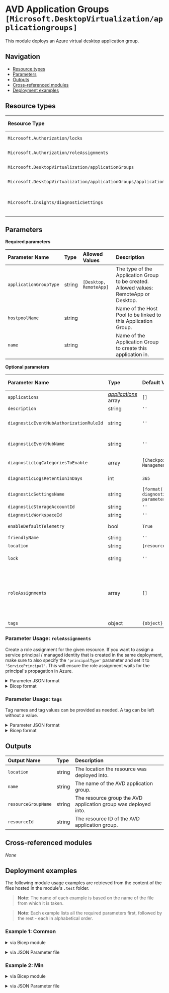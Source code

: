 # AVD Application Groups `[Microsoft.DesktopVirtualization/applicationgroups]`

This module deploys an Azure virtual desktop application group.

## Navigation

- [Resource types](#Resource-types)
- [Parameters](#Parameters)
- [Outputs](#Outputs)
- [Cross-referenced modules](#Cross-referenced-modules)
- [Deployment examples](#Deployment-examples)

## Resource types

| Resource Type | API Version |
| :-- | :-- |
| `Microsoft.Authorization/locks` | [2017-04-01](https://docs.microsoft.com/en-us/azure/templates/Microsoft.Authorization/2017-04-01/locks) |
| `Microsoft.Authorization/roleAssignments` | [2022-04-01](https://docs.microsoft.com/en-us/azure/templates/Microsoft.Authorization/2022-04-01/roleAssignments) |
| `Microsoft.DesktopVirtualization/applicationGroups` | [2021-07-12](https://docs.microsoft.com/en-us/azure/templates/Microsoft.DesktopVirtualization/2021-07-12/applicationGroups) |
| `Microsoft.DesktopVirtualization/applicationGroups/applications` | [2021-07-12](https://docs.microsoft.com/en-us/azure/templates/Microsoft.DesktopVirtualization/2021-07-12/applicationGroups/applications) |
| `Microsoft.Insights/diagnosticSettings` | [2021-05-01-preview](https://docs.microsoft.com/en-us/azure/templates/Microsoft.Insights/2021-05-01-preview/diagnosticSettings) |

## Parameters

**Required parameters**

| Parameter Name | Type | Allowed Values | Description |
| :-- | :-- | :-- | :-- |
| `applicationGroupType` | string | `[Desktop, RemoteApp]` | The type of the Application Group to be created. Allowed values: RemoteApp or Desktop. |
| `hostpoolName` | string |  | Name of the Host Pool to be linked to this Application Group. |
| `name` | string |  | Name of the Application Group to create this application in. |

**Optional parameters**

| Parameter Name | Type | Default Value | Allowed Values | Description |
| :-- | :-- | :-- | :-- | :-- |
| `applications` | _[applications](applications/readme.md)_ array | `[]` |  | List of applications to be created in the Application Group. |
| `description` | string | `''` |  | The description of the Application Group to be created. |
| `diagnosticEventHubAuthorizationRuleId` | string | `''` |  | Resource ID of the diagnostic event hub authorization rule for the Event Hubs namespace in which the event hub should be created or streamed to. |
| `diagnosticEventHubName` | string | `''` |  | Name of the diagnostic event hub within the namespace to which logs are streamed. Without this, an event hub is created for each log category. |
| `diagnosticLogCategoriesToEnable` | array | `[Checkpoint, Error, Management]` | `[Checkpoint, Error, Management]` | The name of logs that will be streamed. |
| `diagnosticLogsRetentionInDays` | int | `365` |  | Specifies the number of days that logs will be kept for; a value of 0 will retain data indefinitely. |
| `diagnosticSettingsName` | string | `[format('{0}-diagnosticSettings', parameters('name'))]` |  | The name of the diagnostic setting, if deployed. |
| `diagnosticStorageAccountId` | string | `''` |  | Resource ID of the diagnostic storage account. |
| `diagnosticWorkspaceId` | string | `''` |  | Resource ID of log analytics. |
| `enableDefaultTelemetry` | bool | `True` |  | Enable telemetry via the Customer Usage Attribution ID (GUID). |
| `friendlyName` | string | `''` |  | The friendly name of the Application Group to be created. |
| `location` | string | `[resourceGroup().location]` |  | Location for all resources. |
| `lock` | string | `''` | `['', CanNotDelete, ReadOnly]` | Specify the type of lock. |
| `roleAssignments` | array | `[]` |  | Array of role assignment objects that contain the 'roleDefinitionIdOrName' and 'principalIds' to define RBAC role assignments on this resource. In the roleDefinitionIdOrName attribute, you can provide either the display name of the role definition, or its fully qualified ID in the following format: '/providers/Microsoft.Authorization/roleDefinitions/c2f4ef07-c644-48eb-af81-4b1b4947fb11'. |
| `tags` | object | `{object}` |  | Tags of the resource. |


### Parameter Usage: `roleAssignments`

Create a role assignment for the given resource. If you want to assign a service principal / managed identity that is created in the same deployment, make sure to also specify the `'principalType'` parameter and set it to `'ServicePrincipal'`. This will ensure the role assignment waits for the principal's propagation in Azure.

<details>

<summary>Parameter JSON format</summary>

```json
"roleAssignments": {
    "value": [
        {
            "roleDefinitionIdOrName": "Reader",
            "description": "Reader Role Assignment",
            "principalIds": [
                "12345678-1234-1234-1234-123456789012", // object 1
                "78945612-1234-1234-1234-123456789012" // object 2
            ]
        },
        {
            "roleDefinitionIdOrName": "/providers/Microsoft.Authorization/roleDefinitions/c2f4ef07-c644-48eb-af81-4b1b4947fb11",
            "principalIds": [
                "12345678-1234-1234-1234-123456789012" // object 1
            ],
            "principalType": "ServicePrincipal"
        }
    ]
}
```

</details>

<details>

<summary>Bicep format</summary>

```bicep
roleAssignments: [
    {
        roleDefinitionIdOrName: 'Reader'
        description: 'Reader Role Assignment'
        principalIds: [
            '12345678-1234-1234-1234-123456789012' // object 1
            '78945612-1234-1234-1234-123456789012' // object 2
        ]
    }
    {
        roleDefinitionIdOrName: '/providers/Microsoft.Authorization/roleDefinitions/c2f4ef07-c644-48eb-af81-4b1b4947fb11'
        principalIds: [
            '12345678-1234-1234-1234-123456789012' // object 1
        ]
        principalType: 'ServicePrincipal'
    }
]
```

</details>
<p>

### Parameter Usage: `tags`

Tag names and tag values can be provided as needed. A tag can be left without a value.

<details>

<summary>Parameter JSON format</summary>

```json
"tags": {
    "value": {
        "Environment": "Non-Prod",
        "Contact": "test.user@testcompany.com",
        "PurchaseOrder": "1234",
        "CostCenter": "7890",
        "ServiceName": "DeploymentValidation",
        "Role": "DeploymentValidation"
    }
}
```

</details>

<details>

<summary>Bicep format</summary>

```bicep
tags: {
    Environment: 'Non-Prod'
    Contact: 'test.user@testcompany.com'
    PurchaseOrder: '1234'
    CostCenter: '7890'
    ServiceName: 'DeploymentValidation'
    Role: 'DeploymentValidation'
}
```

</details>
<p>

## Outputs

| Output Name | Type | Description |
| :-- | :-- | :-- |
| `location` | string | The location the resource was deployed into. |
| `name` | string | The name of the AVD application group. |
| `resourceGroupName` | string | The resource group the AVD application group was deployed into. |
| `resourceId` | string | The resource ID of the AVD application group. |

## Cross-referenced modules

_None_

## Deployment examples

The following module usage examples are retrieved from the content of the files hosted in the module's `.test` folder.
   >**Note**: The name of each example is based on the name of the file from which it is taken.

   >**Note**: Each example lists all the required parameters first, followed by the rest - each in alphabetical order.

<h3>Example 1: Common</h3>

<details>

<summary>via Bicep module</summary>

```bicep
module applicationgroups './Microsoft.DesktopVirtualization/applicationgroups/deploy.bicep' = {
  name: '${uniqueString(deployment().name)}-test-dvagcom'
  params: {
    // Required parameters
    applicationGroupType: 'RemoteApp'
    hostpoolName: '<hostpoolName>'
    name: '<<namePrefix>>dvagcom001'
    // Non-required parameters
    applications: [
      {
        commandLineArguments: ''
        commandLineSetting: 'DoNotAllow'
        description: 'Notepad by ARM template'
        filePath: 'C:\\Windows\\System32\\notepad.exe'
        friendlyName: 'Notepad'
        iconIndex: 0
        iconPath: 'C:\\Windows\\System32\\notepad.exe'
        name: 'notepad'
        showInPortal: true
      }
      {
        filePath: 'C:\\Program Files\\Windows NT\\Accessories\\wordpad.exe'
        friendlyName: 'Wordpad'
        name: 'wordpad'
      }
    ]
    description: 'This is my first Remote Applications bundle'
    diagnosticEventHubAuthorizationRuleId: '<diagnosticEventHubAuthorizationRuleId>'
    diagnosticEventHubName: '<diagnosticEventHubName>'
    diagnosticLogsRetentionInDays: 7
    diagnosticStorageAccountId: '<diagnosticStorageAccountId>'
    diagnosticWorkspaceId: '<diagnosticWorkspaceId>'
    friendlyName: 'Remote Applications 1'
    location: '<location>'
    lock: 'CanNotDelete'
    roleAssignments: [
      {
        principalIds: [
          '<managedIdentityPrincipalId>'
        ]
        principalType: 'ServicePrincipal'
        roleDefinitionIdOrName: 'Reader'
      }
    ]
  }
}
```

</details>
<p>

<details>

<summary>via JSON Parameter file</summary>

```json
{
  "$schema": "https://schema.management.azure.com/schemas/2019-04-01/deploymentParameters.json#",
  "contentVersion": "1.0.0.0",
  "parameters": {
    // Required parameters
    "applicationGroupType": {
      "value": "RemoteApp"
    },
    "hostpoolName": {
      "value": "<hostpoolName>"
    },
    "name": {
      "value": "<<namePrefix>>dvagcom001"
    },
    // Non-required parameters
    "applications": {
      "value": [
        {
          "commandLineArguments": "",
          "commandLineSetting": "DoNotAllow",
          "description": "Notepad by ARM template",
          "filePath": "C:\\Windows\\System32\\notepad.exe",
          "friendlyName": "Notepad",
          "iconIndex": 0,
          "iconPath": "C:\\Windows\\System32\\notepad.exe",
          "name": "notepad",
          "showInPortal": true
        },
        {
          "filePath": "C:\\Program Files\\Windows NT\\Accessories\\wordpad.exe",
          "friendlyName": "Wordpad",
          "name": "wordpad"
        }
      ]
    },
    "description": {
      "value": "This is my first Remote Applications bundle"
    },
    "diagnosticEventHubAuthorizationRuleId": {
      "value": "<diagnosticEventHubAuthorizationRuleId>"
    },
    "diagnosticEventHubName": {
      "value": "<diagnosticEventHubName>"
    },
    "diagnosticLogsRetentionInDays": {
      "value": 7
    },
    "diagnosticStorageAccountId": {
      "value": "<diagnosticStorageAccountId>"
    },
    "diagnosticWorkspaceId": {
      "value": "<diagnosticWorkspaceId>"
    },
    "friendlyName": {
      "value": "Remote Applications 1"
    },
    "location": {
      "value": "<location>"
    },
    "lock": {
      "value": "CanNotDelete"
    },
    "roleAssignments": {
      "value": [
        {
          "principalIds": [
            "<managedIdentityPrincipalId>"
          ],
          "principalType": "ServicePrincipal",
          "roleDefinitionIdOrName": "Reader"
        }
      ]
    }
  }
}
```

</details>
<p>

<h3>Example 2: Min</h3>

<details>

<summary>via Bicep module</summary>

```bicep
module applicationgroups './Microsoft.DesktopVirtualization/applicationgroups/deploy.bicep' = {
  name: '${uniqueString(deployment().name)}-test-dvagmin'
  params: {
    // Required parameters
    applicationGroupType: 'RemoteApp'
    hostpoolName: '<hostpoolName>'
    name: '<<namePrefix>>dvagmin001'
  }
}
```

</details>
<p>

<details>

<summary>via JSON Parameter file</summary>

```json
{
  "$schema": "https://schema.management.azure.com/schemas/2019-04-01/deploymentParameters.json#",
  "contentVersion": "1.0.0.0",
  "parameters": {
    // Required parameters
    "applicationGroupType": {
      "value": "RemoteApp"
    },
    "hostpoolName": {
      "value": "<hostpoolName>"
    },
    "name": {
      "value": "<<namePrefix>>dvagmin001"
    }
  }
}
```

</details>
<p>
